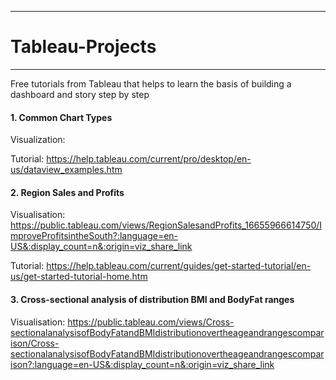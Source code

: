 ***
# Tableau-Projects
***

Free tutorials from Tableau that helps to learn the basis of building a dashboard and story step by step 
#### 1. Common Chart Types
Visualization:</p>
Tutorial: https://help.tableau.com/current/pro/desktop/en-us/dataview_examples.htm

#### 2. Region Sales and Profits
Visualisation:
https://public.tableau.com/views/RegionSalesandProfits_16655966614750/ImproveProfitsintheSouth?:language=en-US&:display_count=n&:origin=viz_share_link </p>
Tutorial: https://help.tableau.com/current/guides/get-started-tutorial/en-us/get-started-tutorial-home.htm

#### 3. Cross-sectional analysis of distribution BMI and BodyFat ranges
Visualisation: https://public.tableau.com/views/Cross-sectionalanalysisofBodyFatandBMIdistributionovertheageandrangescomparison/Cross-sectionalanalysisofBodyFatandBMIdistributionovertheageandrangescomparison?:language=en-US&:display_count=n&:origin=viz_share_link
